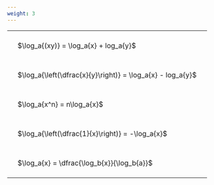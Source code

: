 ```yaml
---
weight: 3
---
```


<style type="text/css">
#T_8a294 th.col_heading {
  text-align: left;
  font-size: 1em;
}
#T_8a294 td {
  text-align: left;
  font-size: 1em;
  padding: 1.5em;
}
</style>
<table id="T_8a294">
  <thead>
  </thead>
  <tbody>
    <tr>
      <td id="T_8a294_row0_col0" class="data row0 col0" >$\log_a{(xy)} = \log_a{x} + log_a{y}$</td>
    </tr>
    <tr>
      <td id="T_8a294_row1_col0" class="data row1 col0" >$\log_a{\left(\dfrac{x}{y}\right)} = \log_a{x} - log_a{y}$</td>
    </tr>
    <tr>
      <td id="T_8a294_row2_col0" class="data row2 col0" >$\log_a{x^n} = n\log_a{x}$</td>
    </tr>
    <tr>
      <td id="T_8a294_row3_col0" class="data row3 col0" >$\log_a{\left(\dfrac{1}{x}\right)} = -\log_a{x}$</td>
    </tr>
    <tr>
      <td id="T_8a294_row4_col0" class="data row4 col0" >$\log_a{x} = \dfrac{\log_b{x}}{\log_b{a}}$</td>
    </tr>
  </tbody>
</table>
